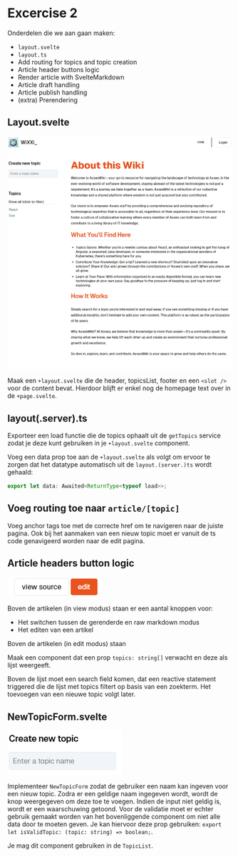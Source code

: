 # Excercise 2

Onderdelen die we aan gaan maken:

- `layout.svelte`
- `layout.ts`
- Add routing for topics and topic creation
- Article header buttons logic
- Render article with SvelteMarkdown
- Article draft handling
- Article publish handling
- (extra) Prerendering

## Layout.svelte

![](layout.png)

Maak een `+layout.svelte` die de header, topicsList, footer en een `<slot />` voor de content bevat. Hierdoor blijft er enkel nog de homepage text over in de `+page.svelte`.

## layout(.server).ts

Exporteer een load functie die de topics ophaalt uit de `getTopics` service zodat je deze kunt gebruiken in je `+layout.svelte` component.

Voeg een data prop toe aan de `+layout.svelte` als volgt om ervoor te zorgen dat het datatype automatisch uit de `layout.(server.)ts` wordt gehaald:

```ts
export let data: Awaited<ReturnType<typeof load>>;
```

## Voeg routing toe naar `article/[topic]`

Voeg anchor tags toe met de correcte href om te navigeren naar de juiste pagina. Ook bij het aanmaken van een nieuw topic moet er vanuit de ts code genavigeerd worden naar de edit pagina.

## Article headers button logic

![](article-view-buttons.png)

Boven de artikelen (in view modus) staan er een aantal knoppen voor:

- Het switchen tussen de gerenderde en raw markdown modus
- Het editen van een artikel

Boven de artikelen (in edit modus) staan

Maak een component dat een prop `topics: string[]` verwacht en deze als lijst weergeeft.

Boven de lijst moet een search field komen, dat een reactive statement triggered die de lijst met topics filtert op basis van een zoekterm. Het toevoegen van een nieuwe topic volgt later.

## NewTopicForm.svelte

![](newtopicform.png)

Implementeer `NewTopicForm` zodat de gebruiker een naam kan ingeven voor een nieuw topic. Zodra er een geldige naam ingegeven wordt, wordt de knop weergegeven om deze toe te voegen. Indien de input niet geldig is, wordt er een waarschuwing getoond. Voor de validatie moet er echter gebruik gemaakt worden van het bovenliggende component om niet alle data door te moeten geven. Je kan hiervoor deze prop gebruiken: `export let isValidTopic: (topic: string) => boolean;`.

Je mag dit component gebruiken in de `TopicList`.
